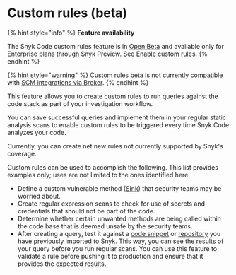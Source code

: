 # Custom rules (beta)

{% hint style="info" %}
**Feature availability**

The Snyk Code custom rules feature is in [Open Beta](../../../more-info/snyk-feature-release-process.md#open-beta) and available only for Enterprise plans through Snyk Preview. See [Enable custom rules](getting-started-with-custom-rules.md).
{% endhint %}

{% hint style="warning" %}
Custom rules beta is not currently compatible with [SCM integrations via Broker](../../../enterprise-setup/snyk-broker/#integrations-with-snyk-broker).
{% endhint %}

This feature allows you to create custom rules to run queries against the code stack as part of your investigation workflow.

You can save successful queries and implement them in your regular static analysis scans to enable custom rules to be triggered every time Snyk Code analyzes your code.

Currently, you can create net new rules not currently supported by Snyk's coverage.

Custom rules can be used to accomplish the following. This list provides examples only; uses are not limited to the ones identified here.

* Define a custom vulnerable method ([Sink](how-custom-rules-work.md#sink)) that security teams may be worried about.
* Create regular expression scans to check for use of secrets and credentials that should not be part of the code.
* Determine whether certain unwanted methods are being called within the code base that is deemed unsafe by the security teams.
* After creating a query, test it against a [code snippet](run-query.md#run-query-on-a-code-snippet) or [repository](run-query.md#run-query-on-a-repository) you have previously imported to Snyk. This way, you can see the results of your query before you run regular scans. You can use this feature to validate a rule before pushing it to production and ensure that it provides the expected results.

